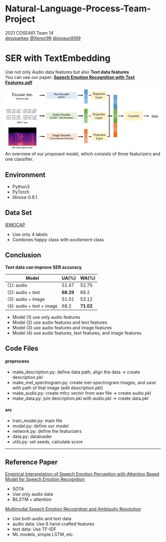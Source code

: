 # Natural-Language-Process-Team-Project
2021 COSE461 Team 14   
[@noparkee](https://github.com/noparkee) [@Xenor99](https://github.com/Xenor99) [@jooeun9199](https://github.com/jooeun9199)

# SER with TextEmbedding
Use not only Audio data features but also **Text data features**      
You can see our paper: [**Speech Emotion Recognition with Text Features.pdf**](https://github.com/noparkee/Natural-Language-Process-Team-Project/blob/main/Speech%20Emotin%20Recognition%20with%20Text%20Features.pdf)


![ourmodel](model.png)   
An overview of our proposed model, which consists of three featurizers and one classifier.

## Environment
- Python3
- PyTorch
- librosa-0.8.1

## Data Set
[IEMOCAP](https://sail.usc.edu/iemocap/)
- Use only 4 labels
- Combines _happy_ class with _excitement_ class

## Conclusion
**Text data can improve SER accuracy**

|Model|UA(%)|WA(%)|
|------|---|---|
|(1): audio|51.47|52.75|
|(2): audio + text|**68.29**|69.2|
|(3): audio + image|51.01|53.12|
|(4): audio + text + image|68.2|**71.02**|

- Model (1) use only audio features
- Model (2) use audio features and text features
- Model (3) use audio features and image features
- Model (4) use audio features, text features, and image features

## Code Files
#### preprocess
- make_description.py: define data path, align the data -> create description.pkl
- make_mel_spectrogram.py: create mel-spectrogram images, and save with path of that image (edit description.pkl)
- make_audio.py: create mfcc vector from wav file -> create audio.pkl
- make_data.py: join description.pkl with audio.pkl -> create data.pkl
#### src
- train_model.py: main file
- model.py: define our model
- network.py: define the featurizers
- data.py: dataloader
- utils.py: set seeds, calculate score

---
## Reference Paper
[Empirical Interpretation of Speech Emotion Perception with Attention Based Model for Speech Emotion Recognition](http://www.interspeech2020.org/uploadfile/pdf/Thu-2-2-8.pdf)
- SOTA
- Use only audio data
- BiLSTM + attention

[Multimodal Speech Emotion Recognition and Ambiguity Resolution](https://arxiv.org/pdf/1904.06022v1.pdf)
- Use both audio and text data
- audio data: Use 8 hand-crafted features
- text data: Use TF-IDF
- ML models, simple LSTM, etc.
